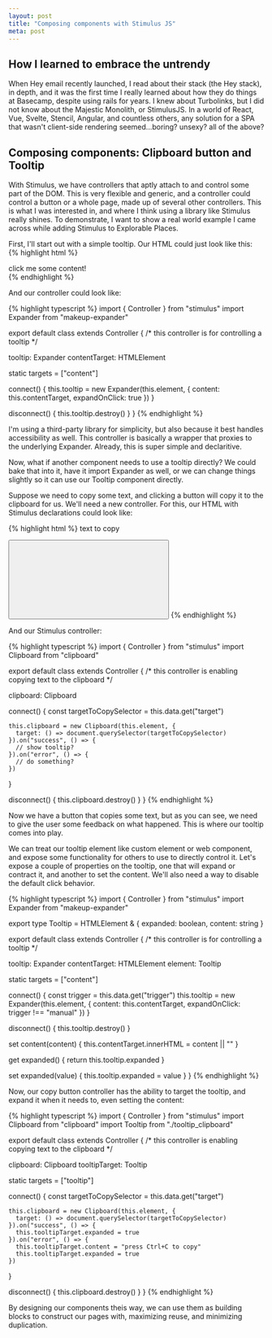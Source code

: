 ```yaml
---
layout: post
title: "Composing components with Stimulus JS"
meta: post
---
```


## How I learned to embrace the untrendy

When Hey email recently launched, I read about their stack (the Hey stack), in depth, and it was the first time I really learned about how they do things at Basecamp, despite using rails for years. I knew about Turbolinks, but I did not know about the Majestic Monolith, or StimulusJS. In a world of React, Vue, Svelte, Stencil, Angular, and countless others, any solution for a SPA that wasn't client-side rendering seemed...boring? unsexy? all of the above?<!--more--> 



## Composing components: Clipboard button and Tooltip

With Stimulus, we have controllers that aptly attach to and control some part of the DOM. This is very flexible and generic, and a controller could control a button or a whole page, made up of several other controllers. This is what I was interested in, and where I think using a library like Stimulus really shines. To demonstrate, I want to show a real world example I came across while adding Stimulus to Explorable Places.

First, I'll start out with a simple tooltip. Our HTML could just look like this:
{% highlight html %}
<div data-controller="tooltip">
  click me
  <span role="tooltip" data-target="tooltip.content">
    some content!
  </span>
</div>
{% endhighlight %}

And our controller could look like:

{% highlight typescript %}
import { Controller } from "stimulus"
import Expander from "makeup-expander"

export default class extends Controller {
  /*
    this controller is for controlling a tooltip
  */

  tooltip: Expander
  contentTarget: HTMLElement

  static targets = ["content"]

  connect() {
    this.tooltip = new Expander(this.element, {
      content: this.contentTarget,
      expandOnClick: true
    })
  }

  disconnect() {
    this.tooltip.destroy()
  }
}
{% endhighlight %}

I'm using a third-party library for simplicity, but also because it best handles accessibility as well. This controller is basically a wrapper that proxies to the underlying Expander. Already, this is super simple and declaritive.

Now, what if another component needs to use a tooltip directly? We could bake that into it, have it import Expander as well, or we can change things slightly so it can use our Tooltip component directly. 

Suppose we need to copy some text, and clicking a button will copy it to the clipboard for us. We'll need a new controller. For this, our HTML with Stimulus declarations could look like:

{% highlight html %}
<span id="importantText">text to copy</span>

<button
  data-controller="copy"
  data-copy-target="#importantText"
  aria-label="click to copy important text">
  <svg class="clipboard-icon">
    <use xlink:href="#clipboard-icon"></use>
  </svg>
</button>
{% endhighlight %}

And our Stimulus controller:

{% highlight typescript %}
import { Controller } from "stimulus"
import Clipboard from "clipboard"

export default class extends Controller {
  /*
    this controller is enabling copying text to the clipboard
  */

  clipboard: Clipboard

  connect() {
    const targetToCopySelector = this.data.get("target")

    this.clipboard = new Clipboard(this.element, {
      target: () => document.querySelector(targetToCopySelector)
    }).on("success", () => {
      // show tooltip?
    }).on("error", () => {
      // do something?
    })
  }

  disconnect() {
    this.clipboard.destroy()
  }
}
{% endhighlight %}

Now we have a button that copies some text, but as you can see, we need to give the user some feedback on what happened. This is where our tooltip comes into play.

We can treat our tooltip element like custom element or web component, and expose some functionality for others to use to directly control it. Let's expose a couple of properties on the tooltip, one that will expand or contract it, and another to set the content. We'll also need a way to disable the default click behavior.

{% highlight typescript %}
import { Controller } from "stimulus"
import Expander from "makeup-expander"

export type Tooltip = HTMLElement & {
  expanded: boolean,
  content: string
}

export default class extends Controller {
  /*
    this controller is for controlling a tooltip
  */

  tooltip: Expander
  contentTarget: HTMLElement
  element: Tooltip

  static targets = ["content"]

  connect() {
    const trigger = this.data.get("trigger")
    this.tooltip = new Expander(this.element, {
      content: this.contentTarget,
      expandOnClick: trigger !== "manual"
    })
  }

  disconnect() {
    this.tooltip.destroy()
  }

  set content(content) {
    this.contentTarget.innerHTML = content || ""
  }

  get expanded() {
    return this.tooltip.expanded
  }

  set expanded(value) {
    this.tooltip.expanded = value
  }
}
{% endhighlight %}

Now, our copy button controller has the ability to target the tooltip, and expand it when it needs to, even setting the content:

{% highlight typescript %}
import { Controller } from "stimulus"
import Clipboard from "clipboard"
import Tooltip from "./tooltip_clipboard"

export default class extends Controller {
  /*
    this controller is enabling copying text to the clipboard
  */

  clipboard: Clipboard
  tooltipTarget: Tooltip

  static targets = ["tooltip"]

  connect() {
    const targetToCopySelector = this.data.get("target")

    this.clipboard = new Clipboard(this.element, {
      target: () => document.querySelector(targetToCopySelector)
    }).on("success", () => {
      this.tooltipTarget.expanded = true
    }).on("error", () => {
      this.tooltipTarget.content = "press Ctrl+C to copy"
      this.tooltipTarget.expanded = true
    })
  }

  disconnect() {
    this.clipboard.destroy()
  }
}
{% endhighlight %}

By designing our components theis way, we can use them as building blocks to construct our pages with, maximizing reuse, and minimizing duplication.
